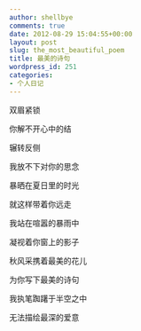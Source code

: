 ```yaml
---
author: shellbye
comments: true
date: 2012-08-29 15:04:55+00:00
layout: post
slug: the_most_beautiful_poem
title: 最美的诗句
wordpress_id: 251
categories:
- 个人日记
---
```


双眉紧锁

你解不开心中的结

辗转反侧

我放不下对你的思念

暴晒在夏日里的时光

就这样带着你远走

我站在喧嚣的暴雨中

凝视着你窗上的影子

  


秋风采携着最美的花儿

为你写下最美的诗句

我执笔踟躇于半空之中

无法描绘最深的爱意

  

